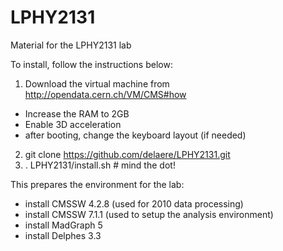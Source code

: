 # LPHY2131
Material for the LPHY2131 lab

To install, follow the instructions below:

1. Download the virtual machine from http://opendata.cern.ch/VM/CMS#how
  - Increase the RAM to 2GB
  - Enable 3D acceleration
  - after booting, change the keyboard layout (if needed)
2. git clone https://github.com/delaere/LPHY2131.git
3. . LPHY2131/install.sh # mind the dot!

This prepares the environment for the lab: 
- install CMSSW 4.2.8 (used for 2010 data processing)
- install CMSSW 7.1.1 (used to setup the analysis environment)
- install MadGraph 5
- install Delphes 3.3
